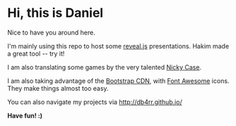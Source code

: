 # Hi, this is Daniel
Nice to have you around here.

I'm mainly using this repo to host some [reveal.js](https://github.com/hakimel/reveal.js)  presentations.
Hakim made a great tool -- try it!

I am also translating some games by the very talented [Nicky Case](https://github.com/ncase).

I am also taking advantage of the [Bootstrap CDN](getbootstrap.com), with [Font Awesome](http://fontawesome.io/) icons.
They make things almost too easy.

You can also navigate my projects via http://db4rr.github.io/

**Have fun! :)**
